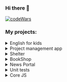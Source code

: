### Hi there 👋

[![codeWars](https://www.codewars.com/users/olesiabliznuk/badges/small)](https://www.codewars.com/users/olesiabliznuk)

### My projects:

<details><summary>English for kids</summary>

   * Deployed app	: https://olesia-bliznuk.github.io/english-for-kids/dist/index.html
   * Repository : https://github.com/olesia-bliznuk/english-for-kids
   ![image](https://github.com/olesia-bliznuk/olesia-bliznuk/assets/118725083/e3900453-4be1-44a0-a0f6-db4d774da3a6)

</details>
<details><summary>Project management app</summary>

   * Deployed app	: https://github.com/olesia-bliznuk/project-management-app
   * Repository :  https://olesia-bliznuk.github.io/project-management-app/
  ![image](https://github.com/olesia-bliznuk/olesia-bliznuk/assets/118725083/16405ea6-269c-41ec-ae48-dfeb6ee75668)


</details>
<details><summary>Shelter</summary>

   * Deployed app	: https://olesia-bliznuk.github.io/shelter/pages/main/index.html
   * Repository : https://github.com/olesia-bliznuk/shelter
   <img width="1440" alt="image" src="https://github.com/olesia-bliznuk/olesia-bliznuk/assets/118725083/fe620028-666f-4a97-a571-7a158d898004">

</details>
<details><summary>BookShop</summary>

   * Deployed app	: https://olesia-bliznuk.github.io/bookshop/pages/main/index.html
   * Repository : https://github.com/olesia-bliznuk/bookshop
  <img width="1438" alt="image" src="https://github.com/olesia-bliznuk/olesia-bliznuk/assets/118725083/7476b218-b804-4c97-bf2e-dafa90dba57c">

</details>
<details><summary>News Portal</summary>

   * Repository : https://github.com/olesia-bliznuk/news-API
   ![image](https://github.com/olesia-bliznuk/olesia-bliznuk/assets/118725083/18558dca-623a-4f5c-a9b4-3e1a55c147a6)

</details>
<details><summary>Unit tests</summary>

   * Repository : https://github.com/olesia-bliznuk/unit-tests

</details>
<details><summary>Core JS</summary>

   * Repository : https://github.com/olesia-bliznuk/core-js-101

</details>



